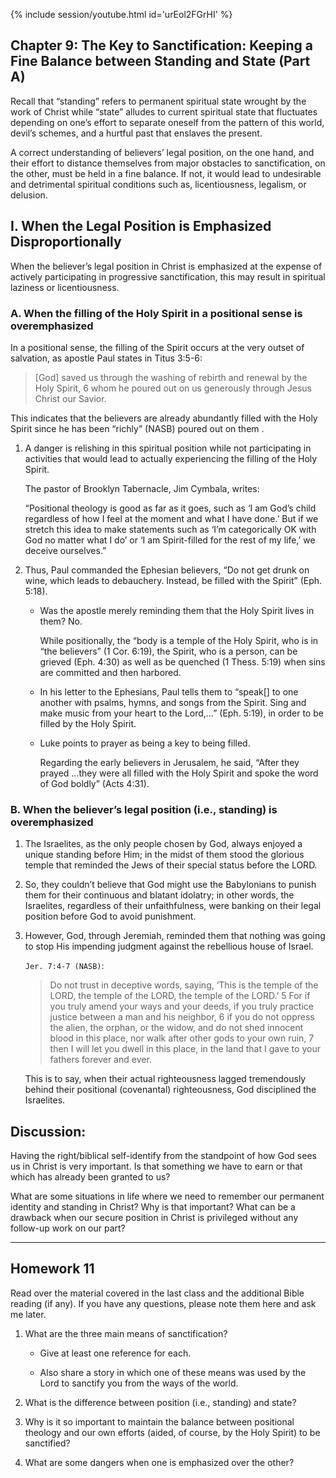 ---
---

{% include session/youtube.html id='urEol2FGrHI' %}

## Chapter 9: The Key to Sanctification: Keeping a Fine Balance between Standing and State (Part A)

Recall that “standing” refers to permanent spiritual state wrought by the work of Christ while “state” alludes to current spiritual state that fluctuates depending on one’s effort to separate oneself from the pattern of this world, devil’s schemes, and a hurtful past that enslaves the present.

A correct understanding of believers’ legal position, on the one hand, and their effort to distance themselves from major obstacles to sanctification, on the other, must be held in a fine balance. If not, it would lead to undesirable and detrimental spiritual conditions such as, licentiousness, legalism, or delusion.

## I. When the Legal Position is Emphasized Disproportionally

When the believer’s legal position in Christ is emphasized at the expense of actively participating in progressive sanctification, this may result in spiritual laziness or licentiousness.

### A. When the filling of the Holy Spirit in a positional sense is overemphasized

In a positional sense, the filling of the Spirit occurs at the very outset of salvation, as apostle Paul states in Titus 3:5-6:

> [God] saved us through the washing of rebirth and renewal by the Holy Spirit, 6 whom he poured out on us generously through Jesus Christ our Savior.

This indicates that the believers are already abundantly filled with the Holy Spirit since he has been “richly” (NASB) poured out on them .

1. A danger is relishing in this spiritual position while not participating in activities that would lead to actually experiencing the filling of the Holy Spirit.

   The pastor of Brooklyn Tabernacle, Jim Cymbala, writes:

   “Positional theology is good as far as it goes, such as ‘I am God’s child regardless of how I feel at the moment and what I have done.’ But if we stretch this idea to make statements such as ‘I’m categorically OK with God no matter what I do’ or ‘I am Spirit-filled for the rest of my life,’ we deceive ourselves.”

2. Thus, Paul commanded the Ephesian believers, “Do not get drunk on wine, which leads to debauchery. Instead, be filled with the Spirit” (Eph. 5:18).

   - Was the apostle merely reminding them that the Holy Spirit lives in them? No.

     While positionally, the “body is a temple of the Holy Spirit, who is in “the believers” (1 Cor. 6:19), the Spirit, who is a person, can be grieved (Eph. 4:30) as well as be quenched (1 Thess. 5:19) when sins are committed and then harbored.

   - In his letter to the Ephesians, Paul tells them to “speak[] to one another with psalms, hymns, and songs from the Spirit. Sing and make music from your heart to the Lord,…” (Eph. 5:19), in order to be filled by the Holy Spirit.

   - Luke points to prayer as being a key to being filled.

     Regarding the early believers in Jerusalem, he said, “After they prayed …they were all filled with the Holy Spirit and spoke the word of God boldly” (Acts 4:31).

### B. When the believer’s legal position (i.e., standing) is overemphasized

1. The Israelites, as the only people chosen by God, always enjoyed a unique standing before Him; in the midst of them stood the glorious temple that reminded the Jews of their special status before the LORD.

2. So, they couldn’t believe that God might use the Babylonians to punish them for their continuous and blatant idolatry; in other words, the Israelites, regardless of their unfaithfulness, were banking on their legal position before God to avoid punishment.

3. However, God, through Jeremiah, reminded them that nothing was going to stop His impending judgment against the rebellious house of Israel.

   `Jer. 7:4-7 (NASB)`:
   > Do not trust in deceptive words, saying, ‘This is the temple of the LORD, the temple of the LORD, the temple of the LORD.’ 5 For if you truly amend your ways and your deeds, if you truly practice justice between a man and his neighbor, 6 if you do not oppress the alien, the orphan, or the widow, and do not shed innocent blood in this place, nor walk after other gods to your own ruin, 7 then I will let you dwell in this place, in the land that I gave to your fathers forever and ever.

   This is to say, when their actual righteousness lagged tremendously behind their positional (covenantal) righteousness, God disciplined the Israelites.

 ## Discussion:

Having the right/biblical self-identify from the standpoint of how God sees us in Christ is very important. Is that something we have to earn or that which has already been granted to us?

What are some situations in life where we need to remember our permanent identity and standing in Christ? Why is that important? What can be a drawback when our secure position in Christ is privileged without any follow-up work on our part?

----
## Homework 11

Read over the material covered in the last class and the additional Bible reading (if any). If you have any questions, please note them here and ask me later.

1. What are the three main means of sanctification?

   - Give at least one reference for each.

   - Also share a story in which one of these means was used by the Lord to sanctify you from the ways of the world.

2. What is the difference between position (i.e., standing) and state?

3. Why is it so important to maintain the balance between positional theology and our own efforts (aided, of course, by the Holy Spirit) to be sanctified?

4. What are some dangers when one is emphasized over the other?
